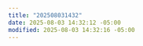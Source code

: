 ```yaml
---
title: "202508031432"
date: 2025-08-03 14:32:12 -05:00
modified: 2025-08-03 14:32:16 -05:00
---
```

